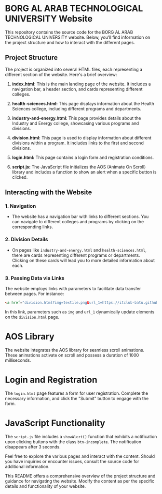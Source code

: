 # BORG AL ARAB TECHNOLOGICAL UNIVERSITY Website

This repository contains the source code for the BORG AL ARAB TECHNOLOGICAL UNIVERSITY website. Below, you'll find information on the project structure and how to interact with the different pages.

## Project Structure

The project is organized into several HTML files, each representing a different section of the website. Here's a brief overview:

1. **index.html:** This is the main landing page of the website. It includes a navigation bar, a header section, and cards representing different colleges.

2. **health-sciences.html:** This page displays information about the Health Sciences college, including different programs and departments.

3. **industry-and-energy.html:** This page provides details about the Industry and Energy college, showcasing various programs and divisions.

4. **division.html:** This page is used to display information about different divisions within a program. It includes links to the first and second divisions.

5. **login.html:** This page contains a login form and registration conditions.

6. **script.js:** The JavaScript file initializes the AOS (Animate On Scroll) library and includes a function to show an alert when a specific button is clicked.

## Interacting with the Website

### 1. Navigation

- The website has a navigation bar with links to different sections. You can navigate to different colleges and programs by clicking on the corresponding links.

### 2. Division Details

- On pages like `industry-and-energy.html` and `health-sciences.html`, there are cards representing different programs or departments. Clicking on these cards will lead you to more detailed information about each.

### 3. Passing Data via Links

The website employs links with parameters to facilitate data transfer between pages. For instance:
```html
<a href="division.html?img=textile.png&url_1=https://itclub-batu.github.io/batu-google-drive/division_1.html&url_2=https://itclub-batu.github.io/batu-google-drive/division_2.html" class="p-2 text-center">
```
In this link, parameters such as `img` and `url_1` dynamically update elements on the `division.html` page.

# AOS Library

The website integrates the AOS library for seamless scroll animations. These animations activate on scroll and possess a duration of 1000 milliseconds.

# Login and Registration

The `login.html` page features a form for user registration. Complete the necessary information, and click the "Submit" button to engage with the form.

# JavaScript Functionality

The `script.js` file includes a `showAlert()` function that exhibits a notification upon clicking buttons with the class `btn-incomplete`. The notification disappears after 3 seconds.

Feel free to explore the various pages and interact with the content. Should you have inquiries or encounter issues, consult the source code for additional information.

This README offers a comprehensive overview of the project structure and guidance for navigating the website. Modify the content as per the specific details and functionality of your website.
